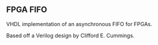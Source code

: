 FPGA FIFO
---------

VHDL implementation of an asynchronous FIFO for FPGAs.

Based off a Verilog design by Clifford E. Cummings.
